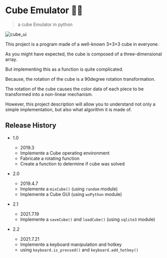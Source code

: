 # Cube Emulator 🎲🧊

> a cube Emulator in python

![cube_ui](https://user-images.githubusercontent.com/105290026/192979037-34962af3-eaf3-4153-a8a5-9fa64b6ec1df.jpg)

This project is a program made of a well-known 3×3×3 cube in everyone.

As you might have expected, the cube is composed of a three-dimensional array.

But implementing this as a function is quite complicated.

Because, the rotation of the cube is a 90degree rotation transformation.

The rotation of the cube causes the color data of each piece to be transformed into a non-linear mechanism.

However, this project description will allow you to understand not only a simple implementation, but also what algorithm it is  made of.


## Release History

* 1.0
    * 2019.3
    * Implemente a Cube operating environment
    * Fabricate a rotating function
    * Create a function to determine if cube was solved

* 2.0
    * 2019.4.7
    * Implemente a `mixCube()` (using ``random`` module)
    * Implemente a Cube GUI (using ``wxPython`` module)

* 2.1
    * 2021.7.19
    * Implemente a `saveCube()` and `loadCube()` (using ``sqlite3`` module)

* 2.2
    * 2021.7.21
    *  Implemente a keyboard manipulation and hotkey
    *  using `keyboard.is_pressed()` and `keyboard.add_hotkey()`
